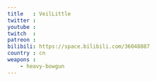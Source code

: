 ```yaml
---
title   : VeilLittle
twitter :
youtube :
twitch  :
patreon :
bilibili: https://space.bilibili.com/36048887
country : cn
weapons :
    - heavy-bowgun
---
```

